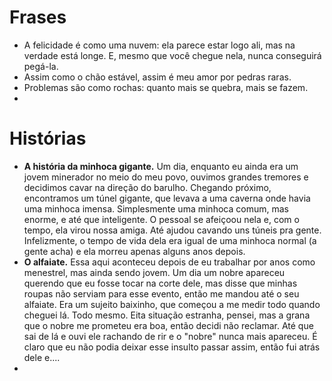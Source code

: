 # Frases
- A felicidade é como uma nuvem: ela parece estar logo ali, mas na verdade está longe. E, mesmo que você chegue nela, nunca conseguirá pegá-la. 
- Assim como o chão estável, assim é meu amor por pedras raras. 
- Problemas são como rochas: quanto mais se quebra, mais se fazem. 
- 



# Histórias
- **A história da minhoca gigante.** Um dia, enquanto eu ainda era um jovem minerador no meio do meu povo, ouvimos grandes tremores e decidimos cavar na direção do barulho. Chegando próximo, encontramos um túnel gigante, que levava a uma caverna onde havia uma minhoca imensa. Simplesmente uma minhoca comum, mas enorme, e até que inteligente. O pessoal se afeiçoou nela e, com o tempo, ela virou nossa amiga. Até ajudou cavando uns túneis pra gente. Infelizmente, o tempo de vida dela era igual de uma minhoca normal (a gente acha) e ela morreu apenas alguns anos depois. 
- **O alfaiate.** Essa aqui aconteceu depois de eu trabalhar por anos como menestrel, mas ainda sendo jovem. Um dia um nobre apareceu querendo que eu fosse tocar na corte dele, mas disse que minhas roupas não serviam para esse evento, então me mandou até o seu alfaiate. Era um sujeito baixinho, que começou a me medir todo quando cheguei lá. Todo mesmo. Eita situação estranha, pensei, mas a grana que o nobre me prometeu era boa, então decidi não reclamar. Até que sai de lá e ouvi ele rachando de rir e o "nobre" nunca mais apareceu. É claro que eu não podia deixar esse insulto passar assim, então fui atrás dele e....
- 